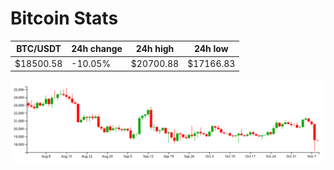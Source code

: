 # Bitcoin Stats

BTC/USDT|24h change|24h high|24h low|
|---|---|---|---|
|$18500.58|-10.05%|$20700.88|$17166.83|

<img src="./chart.svg">

